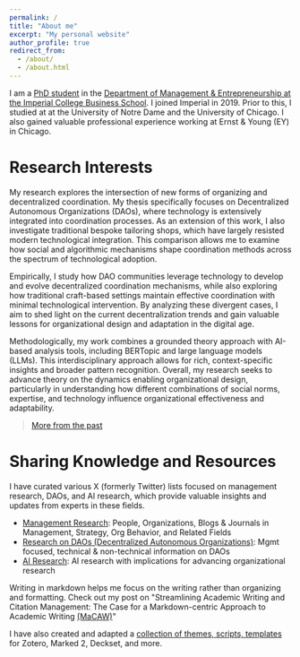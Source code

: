 ```yaml
---
permalink: /
title: "About me"
excerpt: "My personal website"
author_profile: true
redirect_from:
  - /about/
  - /about.html
---
```


I am a [PhD student](https://www.imperial.ac.uk/people/xule.lin) in the [Department of Management & Entrepreneurship at the Imperial College Business School](https://www.imperial.ac.uk/business-school/faculty-research/academic-areas/management-entrepreneurship/). I joined Imperial in 2019. Prior to this, I studied at at the University of Notre Dame and the University of Chicago. I also gained valuable professional experience working at Ernst & Young (EY) in Chicago.

# Research Interests

My research explores the intersection of new forms of organizing and decentralized coordination. My thesis specifically focuses on Decentralized Autonomous Organizations (DAOs), where technology is extensively integrated into coordination processes. As an extension of this work, I also investigate traditional bespoke tailoring shops, which have largely resisted modern technological integration. This comparison allows me to examine how social and algorithmic mechanisms shape coordination methods across the spectrum of technological adoption.

Empirically, I study how DAO communities leverage technology to develop and evolve decentralized coordination mechanisms, while also exploring how traditional craft-based settings maintain effective coordination with minimal technological intervention. By analyzing these divergent cases, I aim to shed light on the current decentralization trends and gain valuable lessons for organizational design and adaptation in the digital age.

Methodologically, my work combines a grounded theory approach with AI-based analysis tools, including BERTopic and large language models (LLMs). This interdisciplinary approach allows for rich, context-specific insights and broader pattern recognition. Overall, my research seeks to advance theory on the dynamics enabling organizational design, particularly in understanding how different combinations of social norms, expertise, and technology influence organizational effectiveness and adaptability.

  > [More from the past](https://linxule.com/posts/2020/05/so-what-are-you-studying/)

# Sharing Knowledge and Resources

I have curated various X (formerly Twitter) lists focused on management research, DAOs, and AI research, which provide valuable insights and updates from experts in these fields.
- [Management Research](https://twitter.com/i/lists/1186983495517773825): People, Organizations, Blogs & Journals in Management, Strategy, Org Behavior, and Related Fields
- [Research on DAOs (Decentralized Autonomous Organizations)](https://twitter.com/i/lists/1176535611269898240): Mgmt focused, technical & non-technical information on DAOs
- [AI Research](https://twitter.com/i/lists/1761815451116413191): AI research with implications for advancing organizational research

Writing in markdown helps me focus on the writing rather than organizing and formatting. Check out my post on "Streamlining Academic Writing and Citation Management: The Case for a Markdown-centric Approach to Academic Writing [(MaCAW)](https://linxule.com/posts/2023/10/macaw/)"

I have also created and adapted a [collection of themes, scripts, templates](https://github.com/linxule/themes) for Zotero, Marked 2, Deckset, and more.